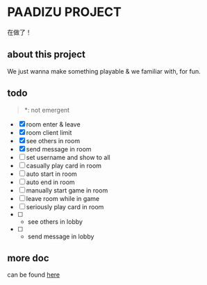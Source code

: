 # PAADIZU PROJECT

在做了！

## about this project

We just wanna make something playable & we familiar with, for fun.

## todo

> *: not emergent

- [x] room enter & leave
- [x] room client limit
- [x] see others in room
- [x] send message in room
- [ ] set username and show to all
- [ ] casually play card in room
- [ ] auto start in room
- [ ] auto end in room
- [ ] manually start game in room
- [ ] leave room while in game
- [ ] seriously play card in room
- [ ] * see others in lobby
- [ ] * send message in lobby

## more doc

can be found [here](https://nwservice.feishu.cn/docs/doccnvpMMKuXU6t4PuFahBY44Ib)
